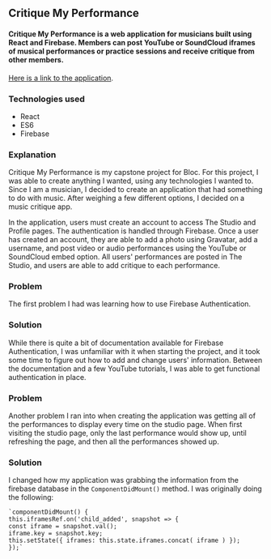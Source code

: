 ## Critique My Performance

#### Critique My Performance is a web application for musicians built using React and Firebase. Members can post YouTube or SoundCloud iframes of musical performances or practice sessions and receive critique from other members.

[Here is a link to the application](http://critiquemyperformance.herokuapp.com).

### Technologies used

* React
* ES6
* Firebase

### Explanation

Critique My Performance is my capstone project for Bloc. For this project, I was able to create anything I wanted, using any technologies I wanted to. Since I am a musician, I decided to create an application that had something to do with music. After weighing a few different options, I decided on a music critique app.  

In the application, users must create an account to access The Studio and Profile pages. The authentication is handled through Firebase.  Once a user has created an account, they are able to add a photo using Gravatar, add a username, and post video or audio performances using the YouTube or SoundCloud embed option. All users' performances are posted in The Studio, and users are able to add critique to each performance.

### Problem

The first problem I had was learning how to use Firebase Authentication.

### Solution

While there is quite a bit of documentation available for Firebase Authentication, I was unfamiliar with it when starting the project, and it took some time to figure out how to add and change users' information. Between the documentation and a few YouTube tutorials, I was able to get functional authentication in place.

### Problem

Another problem I ran into when creating the application was getting all of the performances to display every time on the studio page. When first visiting the studio page, only the last performance would show up, until refreshing the page, and then all the performances showed up.

### Solution

I changed how my application was grabbing the information from the firebase database in the `ComponentDidMount()` method. I was originally doing the following:

    `componentDidMount() {
    this.iframesRef.on('child_added', snapshot => {
    const iframe = snapshot.val();
    iframe.key = snapshot.key;
    this.setState({ iframes: this.state.iframes.concat( iframe ) });
    });`
